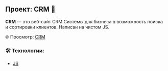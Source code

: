 ## Проект: CRM 👔

**CRM** — это веб-сайт CRM Системы для бизнеса в возможность поиска и сортировки клиентов. Написан на чистом JS.


🌐 Просмотр:
[CRM](https://cheradam13.github.io/CRM/)

### 🛠️ Технологии:

- [JS](https://developer.mozilla.org/en-US/docs/Web/JavaScript)
